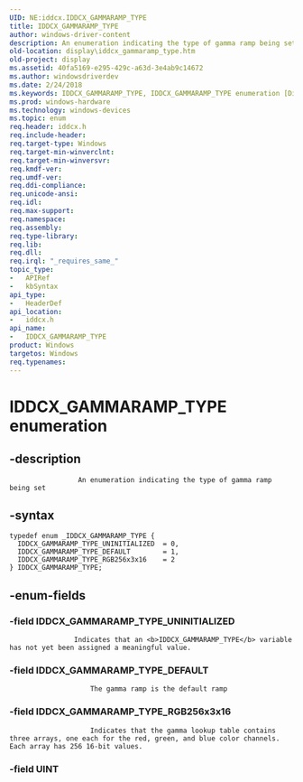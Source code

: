 ```yaml
---
UID: NE:iddcx.IDDCX_GAMMARAMP_TYPE
title: IDDCX_GAMMARAMP_TYPE
author: windows-driver-content
description: An enumeration indicating the type of gamma ramp being set.
old-location: display\iddcx_gammaramp_type.htm
old-project: display
ms.assetid: 40fa5169-e295-429c-a63d-3e4ab9c14672
ms.author: windowsdriverdev
ms.date: 2/24/2018
ms.keywords: IDDCX_GAMMARAMP_TYPE, IDDCX_GAMMARAMP_TYPE enumeration [Display Devices], IDDCX_GAMMARAMP_TYPE_DEFAULT, IDDCX_GAMMARAMP_TYPE_RGB256x3x16, IDDCX_GAMMARAMP_TYPE_UNINITIALIZED, display.iddcx_gammaramp_type, iddcx/IDDCX_GAMMARAMP_TYPE, iddcx/IDDCX_GAMMARAMP_TYPE_DEFAULT, iddcx/IDDCX_GAMMARAMP_TYPE_RGB256x3x16, iddcx/IDDCX_GAMMARAMP_TYPE_UNINITIALIZED
ms.prod: windows-hardware
ms.technology: windows-devices
ms.topic: enum
req.header: iddcx.h
req.include-header: 
req.target-type: Windows
req.target-min-winverclnt: 
req.target-min-winversvr: 
req.kmdf-ver: 
req.umdf-ver: 
req.ddi-compliance: 
req.unicode-ansi: 
req.idl: 
req.max-support: 
req.namespace: 
req.assembly: 
req.type-library: 
req.lib: 
req.dll: 
req.irql: "_requires_same_"
topic_type:
-	APIRef
-	kbSyntax
api_type:
-	HeaderDef
api_location:
-	iddcx.h
api_name:
-	IDDCX_GAMMARAMP_TYPE
product: Windows
targetos: Windows
req.typenames: 
---
```


# IDDCX_GAMMARAMP_TYPE enumeration


## -description



                     An enumeration indicating the type of gamma ramp being set
                


## -syntax


````
typedef enum _IDDCX_GAMMARAMP_TYPE { 
  IDDCX_GAMMARAMP_TYPE_UNINITIALIZED  = 0,
  IDDCX_GAMMARAMP_TYPE_DEFAULT        = 1,
  IDDCX_GAMMARAMP_TYPE_RGB256x3x16    = 2
} IDDCX_GAMMARAMP_TYPE;
````


## -enum-fields




### -field IDDCX_GAMMARAMP_TYPE_UNINITIALIZED


                        
                    Indicates that an <b>IDDCX_GAMMARAMP_TYPE</b> variable has not yet been assigned a meaningful value.


### -field IDDCX_GAMMARAMP_TYPE_DEFAULT


                        The gamma ramp is the default ramp
                    


### -field IDDCX_GAMMARAMP_TYPE_RGB256x3x16


                        Indicates that the gamma lookup table contains three arrays, one each for the red, green, and blue color channels. Each array has 256 16-bit values.
                    


### -field UINT




